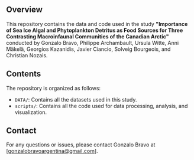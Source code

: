 
## Overview

 This repository contains the data and code used in the study **"Importance of Sea Ice Algal and Phytoplankton Detritus as Food Sources for Three Contrasting Macroinfaunal Communities of the Canadian Arctic"** conducted by Gonzalo Bravo, Philippe Archambault, Ursula Witte, Anni Mäkelä, Georgios Kazanidis, Javier Ciancio, Solveig Bourgeois, and Christian Nozais.

## Contents

The repository is organized as follows:

- `DATA/`: Contains all the datasets used in this study.
- `scripts/`: Contains all the code used for data processing, analysis, and visualization.



## Contact

For any questions or issues, please contact Gonzalo Bravo at [gonzalobravoargentina@gmail.com].

 
